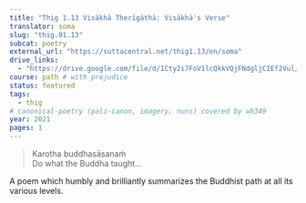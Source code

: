```yaml
---
title: "Thig 1.13 Visākhā Therīgāthā: Visākhā's Verse"
translator: soma
slug: "thig.01.13"
subcat: poetry
external_url: "https://suttacentral.net/thig1.13/en/soma"
drive_links:
  - "https://drive.google.com/file/d/1Cty2i7FoV1lcQkkVQjFNdgljCIEf2Vul/view?usp=drivesdk"
course: path # with prejudice
status: featured
tags:
  - thig
# canonical-poetry (pali-canon, imagery, nuns) covered by wh349
year: 2021
pages: 1
---
```


> Karotha buddhasāsanaṁ  
Do what the Buddha taught...

A poem which humbly and brilliantly summarizes the Buddhist path at all its various levels.
